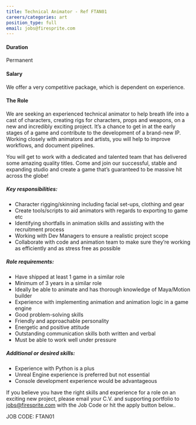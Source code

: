 ```yaml
---
title: Technical Animator - Ref FTAN01
careers/categories: art
position_type: full
email: jobs@firesprite.com
---
```

#### Duration

Permanent

#### Salary

We offer a very competitive package, which is dependent on experience.

#### The Role

We are seeking an experienced technical animator to help breath life into a cast of characters, creating rigs for characters, props and weapons, on a new and incredibly exciting project. It’s a chance to get in at the early stages of a game and contribute to the development of a brand-new IP. Working closely with animators and artists, you will help to improve workflows, and document pipelines.

You will get to work with a dedicated and talented team that has delivered some amazing quality titles. Come and join our successful, stable and expanding studio and create a game that’s guaranteed to be massive hit across the globe!

##### **Key responsibilities:**

* Character rigging/skinning including facial set-ups, clothing and gear
* Create tools/scripts to aid animators with regards to exporting to game etc
* Identifying shortfalls in animation skills and assisting with the recruitment process
* Working with Dev Managers to ensure a realistic project scope
* Collaborate with code and animation team to make sure they’re working as efficiently and as stress free as possible

##### **Role requirements:**

* Have shipped at least 1 game in a similar role
* Minimum of 3 years in a similar role
* Ideally be able to animate and has thorough knowledge of Maya/Motion builder
* Experience with implementing animation and animation logic in a game engine
* Good problem-solving skills
* Friendly and approachable personality
* Energetic and positive attitude
* Outstanding communication skills both written and verbal
* Must be able to work well under pressure

##### **Additional or desired skills:**

* Experience with Python is a plus
* Unreal Engine experience is preferred but not essential
* Console development experience would be advantageous

If you believe you have the right skills and experience for a role on an exciting new project, please email your C.V. and supporting portfolio to jobs@firesprite.com with the Job Code or hit the apply button below..

JOB CODE: FTAN01
